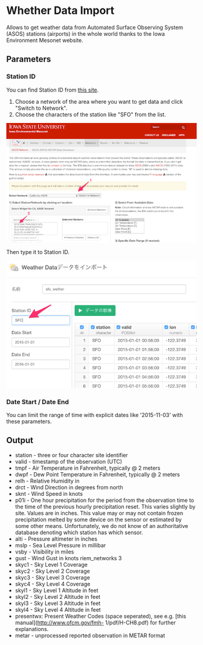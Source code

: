 # Whether Data Import

Allows to get weather data from Automated Surface Observing System (ASOS) stations (airports) in the whole world thanks to the Iowa Environment Mesonet website.

## Parameters

### Station ID

You can find Station ID from [this site](https://mesonet.agron.iastate.edu/request/download.phtml?network=CA_ASOS).

1. Choose a network of the area where you want to get data and click "Switch to Network".
2. Choose the characters of the station like "SFO" from the list.

![](images/riem_station_code.png)

Then type it to Station ID.

![](images/riem_station_input.png)

### Date Start / Date End

You can limit the range of time with explicit dates like '2015-11-03' with these parameters.

## Output

* station - three or four character site identifier
* valid - timestamp of the observation (UTC)
* tmpf - Air Temperature in Fahrenheit, typically @ 2 meters
* dwpf - Dew Point Temperature in Fahrenheit, typically @ 2 meters
* relh - Relative Humidity in
* drct - Wind Direction in degrees from north
* sknt - Wind Speed in knots
* p01i - One hour precipitation for the period from the observation time to the time of the previous
hourly precipitation reset. This varies slightly by site. Values are in inches. This value
may or may not contain frozen precipitation melted by some device on the sensor or estimated
by some other means. Unfortunately, we do not know of an authoritative database denoting
which station has which sensor.
* alti - Pressure altimeter in inches
* mslp - Sea Level Pressure in millibar
* vsby - Visibility in miles
* gust - Wind Gust in knots
riem_networks 3
* skyc1 - Sky Level 1 Coverage
* skyc2 - Sky Level 2 Coverage
* skyc3 - Sky Level 3 Coverage
* skyc4 - Sky Level 4 Coverage
* skyl1 - Sky Level 1 Altitude in feet
* skyl2 - Sky Level 2 Altitude in feet
* skyl3 - Sky Level 3 Altitude in feet
* skyl4 - Sky Level 4 Altitude in feet
* presentwx: Present Weather Codes (space seperated), see e.g. [this manual](http://www.ofcm.gov/fmh-
1/pdf/H-CH8.pdf) for further explanations.
* metar - unprocessed reported observation in METAR format

